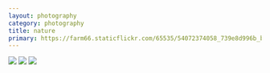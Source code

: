 ```yaml
---
layout: photography
category: photography
title: nature
primary: https://farm66.staticflickr.com/65535/54072374058_739e8d996b_b.jpg
---
```


<div class="gallery">
  <div class="row">
    <div class="column">
      <img src="https://farm66.staticflickr.com/65535/54072374058_739e8d996b_b.jpg">
      <img src="https://farm66.staticflickr.com/65535/54080798880_905d58355d_b.jpg">
      <img src="https://farm66.staticflickr.com/65535/54071239177_584abc42f6_b.jpg">
    </div>
  </div>
</div>
